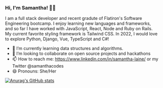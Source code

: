 ### Hi, I'm Samantha! 👋🏾


I am a full stack developer and recent gradute of Flatiron's Software Engineering bootcamp. I enjoy learning new languages and frameworks, and so far I have worked with JavaScript, React, Node and Ruby on Rails. My current favorite styling framework is Tailwind CSS. In 2022, I would love to explore Python, Django, Vue, TypeScript and C#!

- 🔭 I’m currently learning data structures and algorithms.
- 👯 I’m looking to collaborate on open source projects and hackathons
- 📫 How to reach me: https://www.linkedin.com/in/samantha-laine/ or my Twitter @samanthacodes
- 😄 Pronouns: She/Her

[![Anurag's GitHub stats](https://github-readme-stats.vercel.app/api?username=samanthalaine)](https://github.com/anuraghazra/github-readme-stats)
